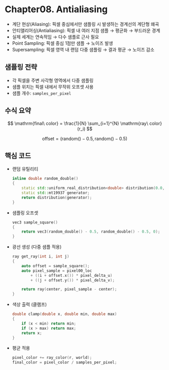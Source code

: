 # Chapter08. Antialiasing
- 계단 현상(Aliasing): 픽셀 중심에서만 샘플링 시 발생하는 경계선의 계단형 왜곡
- 안티앨리어싱(Antialiasing): 픽셀 내 여러 지점 샘플 → 평균화 → 부드러운 경계
- 실제 세계는 연속적임 → 다수 샘플로 근사 필요
- Point Sampling: 픽셀 중심 1점만 샘플 → 노이즈 발생
- Supersampling: 픽셀 영역 내 랜덤 다중 샘플링 → 결과 평균 → 노이즈 감소

## 샘플링 전략
- 각 픽셀을 주변 사각형 영역에서 다중 샘플링
- 샘플 위치는 픽셀 내에서 무작위 오프셋 사용
- 샘플 개수: `samples_per_pixel`

## 수식 요약

$$
\mathrm{final\ color} = \frac{1}{N} \sum_{i=1}^{N} \mathrm{ray\ color}(r_i)
$$

$$
\text{offset} = (\text{random()} - 0.5, \text{random()} - 0.5)
$$

## 핵심 코드

- 랜덤 유틸리티
    ```CPP
    inline double random_double() 
    {
        static std::uniform_real_distribution<double> distribution(0.0, 1.0);
        static std::mt19937 generator;
        return distribution(generator);
    }
    ```
- 샘플링 오프셋
    ```CPP
    vec3 sample_square() 
    {
        return vec3(random_double() - 0.5, random_double() - 0.5, 0);
    }
    ```
- 광선 생성 (다중 샘플 적용)
    ```CPP
    ray get_ray(int i, int j) 
    {
        auto offset = sample_square();
        auto pixel_sample = pixel00_loc
            + ((i + offset.x()) * pixel_delta_u)
            + ((j + offset.y()) * pixel_delta_v);

        return ray(center, pixel_sample - center);
    }
    ```
- 색상 출력 (클램프)
    ```CPP
    double clamp(double x, double min, double max) 
    {
        if (x < min) return min;
        if (x > max) return max;
        return x;
    }
    ```
- 평균 적용
    ```CPP
    pixel_color += ray_color(r, world);
    final_color = pixel_color / samples_per_pixel;
    ```

